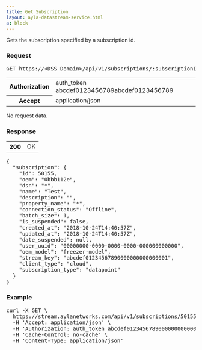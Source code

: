 ```yaml
---
title: Get Subscription
layout: ayla-datastream-service.html
a: block
---
```


Gets the subscription specified by a subscription id.

### Request

<pre>GET https://&lt;DSS Domain&gt;/api/v1/subscriptions/:subscriptionId.json</pre>

<table class="key-value-table">
  <tr>
    <th>Authorization</th>
    <td>auth_token abcdef0123456789abcdef0123456789</td>
  </tr>
  <tr>
    <th>Accept</th>
    <td>application/json</td>
  </tr>
</table>

No request data.

### Response

<table class="key-value-table">
  <tr>
    <th>200</th>
    <td>OK</td>
  </tr>
</table>

<pre>
{
  "subscription": {
    "id": 50155,
    "oem": "0bbb112e",
    "dsn": "*",
    "name": "Test",
    "description": "",
    "property_name": "*",
    "connection_status": "Offline",
    "batch_size": 1,
    "is_suspended": false,
    "created_at": "2018-10-24T14:40:57Z",
    "updated_at": "2018-10-24T14:40:57Z",
    "date_suspended": null,
    "user_uuid": "00000000-0000-0000-0000-000000000000",
    "oem_model": "freezer-model",
    "stream_key": "abcdef01234567890000000000000001",
    "client_type": "cloud",
    "subscription_type": "datapoint"
  }
}
</pre>

### Example

<pre>
curl -X GET \
  https://stream.aylanetworks.com/api/v1/subscriptions/50155.json \
  -H 'Accept: application/json' \
  -H 'Authorization: auth_token abcdef01234567890000000000000001' \
  -H 'Cache-Control: no-cache' \
  -H 'Content-Type: application/json'
</pre>
